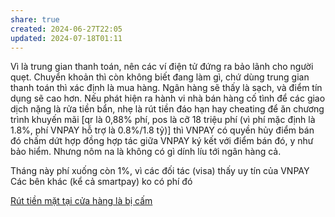 ```yaml
---
share: true
created: 2024-06-27T22:05
updated: 2024-07-18T01:11
---
```

Vì là trung gian thanh toán, nên các ví điện tử đứng ra bảo lãnh cho người quẹt. Chuyển khoản thì còn không biết đang làm gì, chứ dùng trung gian thanh toán thì xác định là mua hàng. Ngân hàng sẽ thấy là sạch, và điểm tín dụng sẽ cao hơn. Nếu phát hiện ra hành vi nhà bán hàng cố tình để các giao dịch nặng là rửa tiền bẩn, nhẹ là rút tiền đáo hạn hay cheating để ăn chương trình khuyến mãi [qr là 0,88% phí, pos là cỡ 18 triệu phí (vì phí mặc định là 1.8%, phí VNPAY hỗ trợ là 0.8%/1.8 tỷ)] thì VNPAY có quyền hủy điểm bán đó chấm dứt hợp đồng hợp tác giữa VNPAY ký kết với điểm bán đó, y như bảo hiểm. Nhưng nôm na là không có gì dính líu tới ngân hàng cả.

Tháng này phí xuống còn 1%, vì các đối tác (visa) thấy uy tín của VNPAY
Các bên khác (kể cả smartpay) ko có phí đó


[Rút tiền mặt tại cửa hàng là bị cấm](../../../Vay%20ti%E1%BB%81n/Ng%C3%A2n%20h%C3%A0ng,%20%C4%91i%E1%BB%83m%20t%C3%ADn%20d%E1%BB%A5ng/R%C3%BAt%20ti%E1%BB%81n%20m%E1%BA%B7t%20t%E1%BA%A1i%20c%E1%BB%ADa%20h%C3%A0ng%20l%C3%A0%20b%E1%BB%8B%20c%E1%BA%A5m.md) 